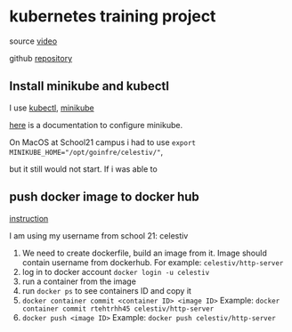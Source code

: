 # kubernetes training project

source [video](https://youtu.be/U7FoyJVSH-c?si=3suC4sogaF94CenR)

github [repository](https://github.com/ktsstudio/devops_k8s_deploy_webinar)

## Install minikube and kubectl

I use [kubectl](https://kubernetes.io/docs/reference/kubectl/), [minikube](https://minikube.sigs.k8s.io/docs/start/)

[here](https://minikube.sigs.k8s.io/docs/handbook/config/) is a documentation to configure minikube.

On MacOS at School21 campus i had to use `export MINIKUBE_HOME="/opt/goinfre/celestiv/"`,

but it still would not start. If i was able to 


## push docker image to docker hub

[instruction](https://docs.docker.com/reference/cli/docker/image/push/)

I am using my username from school 21: celestiv

1. We need to create dockerfile, build an image from it. Image should contain username from dockerhub.
For example: `celestiv/http-server`
2. log in to docker account
`docker login -u celestiv`
3. run a container from the image
4. run `docker ps` to see containers ID and copy it
5. `docker container commit <container ID> <image ID>`
Example: `docker container commit rtehtrhh45 celestiv/http-server`
6. `docker push <image ID>`
Example: `docker push celestiv/http-server`

